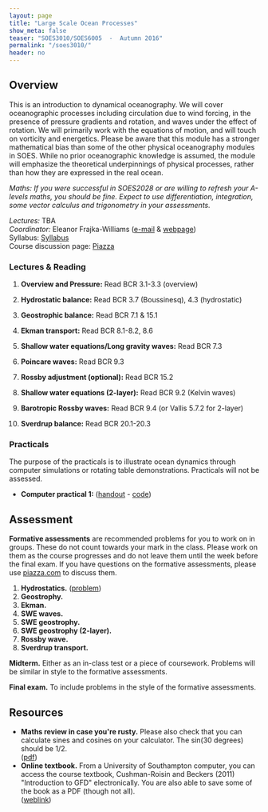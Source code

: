 ```yaml
---
layout: page
title: "Large Scale Ocean Processes"
show_meta: false
teaser: "SOES3010/SOES6005  -  Autumn 2016"
permalink: "/soes3010/"
header: no
---
```



<h2>Overview</h2>

This is an introduction to dynamical oceanography.  We will cover oceanographic processes including circulation due to wind forcing, in the presence of pressure gradients and rotation, and waves under the effect of rotation. We will primarily work with the equations of motion, and will touch on vorticity and energetics.  Please be aware that this module has a stronger mathematical bias than some of the other physical oceanography modules in SOES.  While no prior oceanographic knowledge is assumed, the module will emphasize the theoretical underpinnings of physical processes, rather than how they are expressed in the real ocean.

*Maths: If you were successful in SOES2028 or are willing to refresh your A-levels maths, you should be fine. Expect to use differentiation, integration, some vector calculus and trigonometry in your assessments.*

<i>Lectures:</i> TBA<br/>
<i>Coordinator:</i> Eleanor Frajka-Williams ([e-mail][1] & [webpage][2])<br/>
Syllabus: [Syllabus][syllabus]<br/>
Course discussion page: [Piazza][piazza]



<h3>Lectures & Reading</h3>

1. **Overview and Pressure:** Read BCR 3.1-3.3 (overview)<br/>
<!--([Lecture notes][lect1])-->
2. **Hydrostatic balance:** Read BCR 3.7 (Boussinesq), 4.3 (hydrostatic)<br/>
<!--([Lecture notes][lect2])-->
3. **Geostrophic balance:** Read BCR 7.1 & 15.1<br/>
<!--([Lecture notes][lect3])-->
4. **Ekman transport:** Read BCR 8.1-8.2, 8.6<br/>
<!--([Lecture notes][lect4])-->
5. **Shallow water equations/Long gravity waves:** Read BCR 7.3<br/>
<!--([Lecture notes][lect5])-->
6. **Poincare waves:** Read BCR 9.3<br/>
<!--([Lecture notes][lect6])-->
7. **Rossby adjustment (optional):** Read BCR 15.2<br/>
<!--([Lecture notes][lect7])-->
8. **Shallow water equations (2-layer):** Read BCR 9.2 (Kelvin waves)<br/>
<!--([Lecture notes][lect8])-->
9. **Barotropic Rossby waves:** Read BCR 9.4 (or Vallis 5.7.2 for 2-layer)<br/>
<!--([Lecture notes][lect9])-->
10. **Sverdrup balance:** Read BCR 20.1-20.3<br/>
<!--([Lecture notes][lect10])-->


<h3>Practicals</h3>
The purpose of the practicals is to illustrate ocean dynamics through computer simulations or rotating table demonstrations.  Practicals will not be assessed.

- **Computer practical 1:** ([handout][comp1] - [code][comp1code])

<!-- - **Computer practical 2:** ([handout][comp2] - [code][comp2code])
- **Rotating table demo 1:** ([webpage][weather1]) 
- **Rotating table demo 2:** ([webpage][weather2])-->


<h2>Assessment</h2>

<b>Formative assessments</b> are recommended problems for you to work on in groups. These do not count towards your mark in the class.  Please work on them as the course progresses and do not leave them until the week before the final exam.  If you have questions on the formative assessments, please use [piazza.com][piazza] to discuss them.  

1. **Hydrostatics.** ([problem][prob1]<!-- - [solution][soln1]-->)
2. **Geostrophy.** <!--([problem][prob2] - [solution][soln2])-->
3. **Ekman.** <!--([problem][prob3] - [solution][soln3])-->
4. **SWE waves.** <!--([problem][prob4] - [solution][soln4])-->
5. **SWE geostrophy.** <!--([problem][prob5] - [solution][soln5])-->
6. **SWE geostrophy (2-layer).** <!--([problem][prob6] - [solution][soln6])-->
7. **Rossby wave.** <!--([problem][prob7] - [solution][soln7])-->
8. **Sverdrup transport.** <!--([problem][prob8] - [solution][soln8])-->

<b>Midterm.</b> Either as an in-class test or a piece of coursework.  Problems will be similar in style to the formative assessments.

<b>Final exam.</b>  To include problems in the style of the formative assessments.

<h2>Resources</h2>

- **Maths review in case you're rusty.**  Please also check that you can calculate sines and cosines on your calculator.  The sin(30 degrees) should be 1/2. <br/> ([pdf][20])
- **Online textbook.** From a University of Southampton computer, you can access the course textbook, Cushman-Roisin and Beckers (2011) "Introduction to GFD" electronically.  You are also able to save some of the book as a PDF (though not all). <br/> ([weblink][bcr])



[1]: mailto:eefw1u08@soton.ac.uk
[2]: http://eleanorfrajka.com
[3]: http://eleanorfrajka.com
[piazza]: http://piazza.com/soton.ac.uk/fall2016/soes3010/home
[syllabus]: https://www.dropbox.com/s/8c2cjhlyib41hk9/2016-soes3010-modinfo-synopsis.pdf?dl=0
[lect1]: http://eleanorfrajka.com/401
[lect2]: http://eleanorfrajka.com/401
[lect3]: http://eleanorfrajka.com/401
[lect4]: http://eleanorfrajka.com/401
[lect5]: http://eleanorfrajka.com/401
[lect6]: http://eleanorfrajka.com/401
[lect7]: http://eleanorfrajka.com/401
[lect8]: http://eleanorfrajka.com/401
[lect9]: http://eleanorfrajka.com/401
[lect10]: http://eleanorfrajka.com/401
[comp1]: https://www.dropbox.com/s/9my5id31b7bvo8z/2016-soes3010-practical01-dynamics.pdf?dl=0
[comp1code]: https://dl.dropboxusercontent.com/u/11504703/soes3010-2016/comp1code/momteach3.m
[comp2]: https://www.dropbox.com/s/azejceblvfck07w/2016-soes3010-practical02-waves.pdf?dl=0
[comp2code]: https://dl.dropboxusercontent.com/u/11504703/soes3010-2016/comp2code/comp2code.zip
[weather1]: http://paoc.mit.edu/labguide/ekman.html
[weather2]: http://paoc.mit.edu/labguide/gyres.html
[prob1]: https://www.dropbox.com/s/q2nvlcyrrigafri/2016-soes3010-problem01-hydrostatic.pdf?dl=0
[soln1]: https://www.dropbox.com/s/kwzyi82e9uiclj9/2016-soes3010-solution01-hydrostatic.pdf?dl=0
[prob2]: https://www.dropbox.com/s/2hcj0typg49bj8g/2016-soes3010-problem02-geostrophic.pdf?dl=0
[soln2]: https://www.dropbox.com/s/1cwy2kyd15boe2c/2016-soes3010-problem02-geostrophic-solution.pdf?dl=0
[prob3]: https://www.dropbox.com/s/r6gz3kdevwguaov/2016-soes3010-problem03-ekman.pdf?dl=0
[soln3]: https://www.dropbox.com/s/s3xyysjhy468yg4/2016-soes3010-problem03-ekman-solution.pdf?dl=0
[prob4]: https://www.dropbox.com/s/kl3nggzizucmk16/2016-soes3010-problem04-swewave.pdf?dl=0
[soln4]: https://www.dropbox.com/s/gpycuqs8uuhexfx/2016-soes3010-problem04-swewave-solution.pdf?dl=0
[prob5]: https://www.dropbox.com/s/g4j4obhyg9wnd7e/2016-soes3010-problem05-swegeo.pdf?dl=0
[soln5]: https://www.dropbox.com/s/hdad31vir01a857/2016-soes3010-problem05-swegeo-solution.pdf?dl=0
[prob6]: https://www.dropbox.com/s/t1k391gk6uy1sv0/2016-soes3010-problem08-2swe.pdf?dl=0
[soln6]: https://www.dropbox.com/s/xnl25gj0ecn3t29/2016-soes3010-problem08-2swe-solution.pdf?dl=0
[prob7]: https://www.dropbox.com/s/frl7xt2c6hp4jto/2016-soes3010-problem09-rossbywave.pdf?dl=0
[soln7]: https://www.dropbox.com/s/ut9xiy0n0qtbxj6/2016-soes3010-problem09-rossbywave-solution.pdf?dl=0
[prob8]: https://www.dropbox.com/s/gxmr8963oo7cjbp/2016-soes3010-problem10-sverdrup.pdf?dl=0
[soln8]: https://www.dropbox.com/s/p3nue8lfyjflxst/2016-soes3010-problem10-sverdrup-solution.pdf?dl=0
[20]: https://www.dropbox.com/s/iezbn5kc4zq0mrl/2016-soes3010-notes01-math.pdf?dl=0
[bcr]: https://www-lib.soton.ac.uk/uhtbin/cgisirsi/?ps=oMRdxBrgzQ/HARTLEY/119460452/9